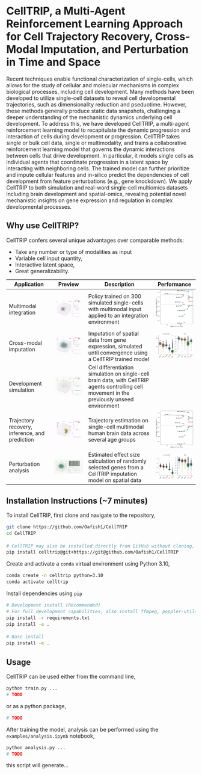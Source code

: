 # CellTRIP, a Multi-Agent Reinforcement Learning Approach for Cell Trajectory Recovery, Cross-Modal Imputation, and Perturbation in Time and Space

Recent techniques enable functional characterization of single-cells, which allows for the study of cellular and molecular mechanisms in complex biological processes, including cell development. Many methods have been developed to utilize single-cell datasets to reveal cell developmental trajectories, such as dimensionality reduction and pseduotime. However, these methods generally produce static data snapshots, challenging a deeper understanding of the mechanistic dynamics underlying cell development. To address this, we have developed CellTRIP, a multi-agent reinforcement learning model to recapitulate the dynamic progression and interaction of cells during development or progression. CellTRIP takes single or bulk cell data, single or multimodality, and trains a collaborative reinforcement learning model that governs the dynamic interactions between cells that drive development. In particular, it models single cells as individual agents that coordinate progression in a latent space by interacting with neighboring cells. The trained model can further prioritize and impute cellular features and in-silico predict the dependencies of cell development from feature perturbations (e.g., gene knockdown). We apply CellTRIP to both simulation and real-word single-cell multiomics datasets including brain development and spatial-omics, revealing potential novel mechanistic insights on gene expression and regulation in complex developmental processes.

## Why use CellTRIP?

CellTRIP confers several unique advantages over comparable methods:
- Take any number or type of modalities as input
- Variable cell input quantity,
- Interactive latent space,
- Great generalizability.

<!-- Process-wise, CellTRIP is also node-failure resistant -->

| Application | Preview | Description | Performance |
| --- | --- | --- | --- |
| Multimodal integration | <img src="https://raw.githubusercontent.com/Oafish1/CellTRIP/refs/heads/main/plots/rypltvk5_MMD-MA_convergence.gif" width="300"> | Policy trained on 300 simulated single-cells with multimodal input applied to an integration environment | <img src="https://raw.githubusercontent.com/Oafish1/CellTRIP/refs/heads/main/plots/rypltvk5_MMD-MA_comparison_integration.png" width="200"> |
| Cross-modal imputation | <img src="https://raw.githubusercontent.com/Oafish1/CellTRIP/refs/heads/main/plots/32jqyk54_MERFISH_convergence.gif" width="300"> | Imputation of spatial data from gene expression, simulated until convergence using a CellTRIP trained model | <img src="https://raw.githubusercontent.com/Oafish1/CellTRIP/refs/heads/main/plots/32jqyk54_MERFISH_comparison_imputation.png" width="200"> |
| Development simulation | <img src="https://raw.githubusercontent.com/Oafish1/CellTRIP/refs/heads/main/plots/32jqyk54_MERFISH_discovery.gif" width="300"> | Cell differentiation simulation on single-cell brain data, with CellTRIP agents controlling cell movement in the previously unseed environment |  |
| Trajectory recovery, inference, and prediction | <img src="https://raw.githubusercontent.com/Oafish1/CellTRIP/refs/heads/main/plots/brf6n6sn_TemporalBrain_temporal.gif" width="300"> | Trajectory estimation on single-cell multimodal human brain data across several age groups | <img src="https://raw.githubusercontent.com/Oafish1/CellTRIP/refs/heads/main/plots/rypltvk5_MMD-MA_comparison_integration.png" width="200"> |
| Perturbation analysis | <img src="https://raw.githubusercontent.com/Oafish1/CellTRIP/refs/heads/main/plots/c8zsunc9_ISS_perturbation.gif" width="300"> | Estimated effect size calculation of randomly selected genes from a CellTRIP imputation model on spatial data | <img src="https://raw.githubusercontent.com/Oafish1/CellTRIP/refs/heads/main/plots/c8zsunc9_ISS_comparison_imputation.png" width="200"> |


## Installation Instructions (~7 minutes)

To install CellTRIP, first clone and navigate to the repository,

```bash
git clone https://github.com/Oafish1/CellTRIP
cd CellTRIP

# CellTRIP may also be installed directly from GitHub without cloning, but does not have version controlled dependencies, and is therefore not recommended
pip install celltrip@git+https://git@github.com/Oafish1/CellTRIP
```

Create and activate a `conda` virtual environment using Python 3.10,

```bash
conda create -n celltrip python=3.10
conda activate celltrip
```

Install dependencies using `pip`

```bash
# Development install (Recommended)
# For full development capabilities, also install ffmpeg, poppler-utils, boto3, cupy, docker, and poppler-utils
pip install -r requirements.txt
pip install -e .

# Base install
pip install -e .
```


## Usage

CellTRIP can be used either from the command line,

```bash
python train.py ...
# TODO
```

or as a python package,

```python
# TODO
```

After training the model, analysis can be performed using the `examples/analysis.ipynb` notebook,

```bash
python analysis.py ...
# TODO
```

this script will generate...


<!--
DEV NOTES
Getting h5py


%%bash
git clone https://github.com/HDFGroup/hdf5.git build/hdf5
mkdir -p build/hdf5/build
cd build/hdf5/build
cmake -DCMAKE_INSTALL_PREFIX=/home/vscode/.local -DHDF5_ENABLE_ROS3_VFD=ON -DBUILD_STATIC_LIBS=OFF -DBUILD_TESTING=OFF -DHDF5_BUILD_EXAMPLES=OFF -DHDF5_BUILD_TOOLS=ON -DHDF5_BUILD_UTILS=OFF ../ 2>&1 > /dev/null
make -j 4 2>&1 > /dev/null
make install 2>&1 > /dev/null
cd ../../..

sudo apt update
sudo apt install build-essential git cmake libcurl4-openssl-dev
git clone https://github.com/HDFGroup/hdf5.git
cd hdf5
git checkout hdf5_1_14_3
mkdir build && cd build
cmake .. -DCMAKE_INSTALL_PREFIX=$HOME/hdf5_ros3 -DHDF5_ENABLE_ROS3_VFD=ON
make -j$(nproc)
make install

export HDF5_DIR=$HOME/hdf5_ros3
export LD_LIBRARY_PATH=$HDF5_DIR/lib:$LD_LIBRARY_PATH
export CPATH=$HDF5_DIR/include:$CPATH
# export LD_PRELOAD=/usr/lib/x86_64-linux-gnu/libffi.so.7  # FIX FOR "error: /lib/x86_64-linux-gnu/libp11-kit.so.0: undefined symbol: ffi_type_pointer, version LIBFFI_BASE_7.0"
ln -sf /usr/lib/x86_64-linux-gnu/libffi.so.7 ~/miniconda3/envs/ct/lib/libffi.so.7  # BETTER FIX FOR PREVIOUS
python -m pip install --no-binary=h5py h5py

Compiling requirements
Make sure Ray is 2.43.0!
python -m pip freeze -r requirements.in | sed -e '/@/d' -e 's/+.*//' -e '/nvidia-.*/d' > requirements.txt

Run local
ray start --disable-usage-stats --node-ip-address 100.85.187.118 --head --port=6379 --dashboard-host=0.0.0.0

Run remote
ray start --disable-usage-stats --address 100.64.246.20:6379 --node-ip-address 100.85.187.118 --head --dashboard-host=0.0.0.0

Run train script
python -u train.py &> train_log.txt

Sync with remote (doesn't delete C code)
rsync -v ~/repos/inept/!(*.tar) precision:~/repos/INEPT && \
rsync -v ~/repos/inept/celltrip/* precision:~/repos/INEPT/celltrip && \
rsync -v ~/repos/inept/celltrip/utility/* precision:~/repos/INEPT/celltrip/utility && \
rsync -v ~/repos/inept/scripts/!(*.gzip) precision:~/repos/INEPT/scripts

Profiling
watch -d -n 0.5 nvidia-smi

Environment
conda activate ct

AWS Profile
export AWS_PROFILE=waisman-admin
aws sso login --profile waisman-admin

Ray cluster
ray up -y aws_config.yaml && ray attach aws_config.yaml -p 10001
ray dashboard aws_config.yaml
ray down -y aws_config.yaml

Ray cluster status
ray attach aws_config.yaml
ray status

TODO
Find https://raw.githubusercontent.com/Oafish1/CellTRIP/refs/heads/main/plots, Replace ./plots to test images
-->
